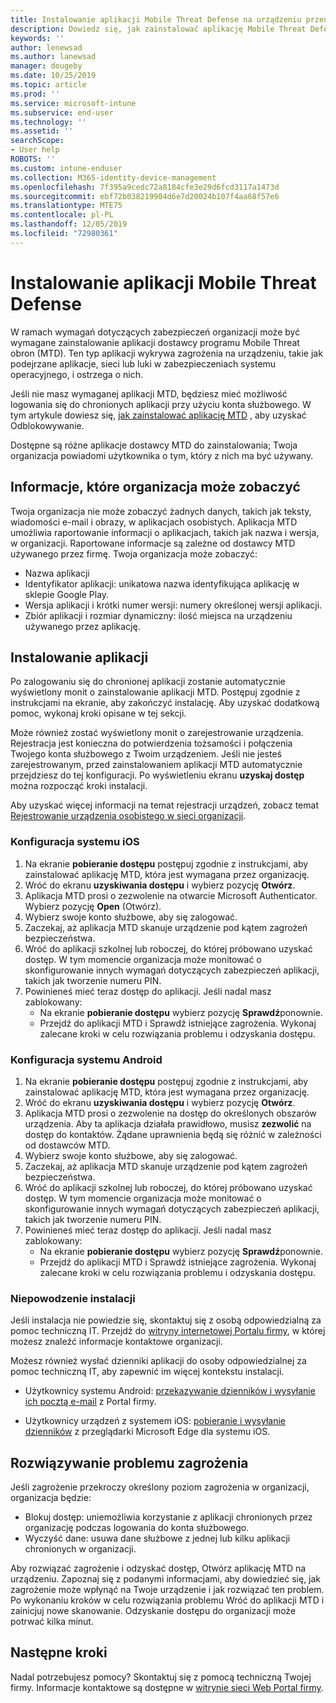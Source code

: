 ```yaml
---
title: Instalowanie aplikacji Mobile Threat Defense na urządzeniu przenośnym
description: Dowiedz się, jak zainstalować aplikację Mobile Threat Defense na urządzeniu przenośnym.
keywords: ''
author: lenewsad
ms.author: lanewsad
manager: dougeby
ms.date: 10/25/2019
ms.topic: article
ms.prod: ''
ms.service: microsoft-intune
ms.subservice: end-user
ms.technology: ''
ms.assetid: ''
searchScope:
- User help
ROBOTS: ''
ms.custom: intune-enduser
ms.collection: M365-identity-device-management
ms.openlocfilehash: 7f395a9cedc72a8184cfe3e29d6fcd3117a1473d
ms.sourcegitcommit: ebf72b038219904d6e7d20024b107f4aa68f57e6
ms.translationtype: MTE75
ms.contentlocale: pl-PL
ms.lasthandoff: 12/05/2019
ms.locfileid: "72980361"
---
```

# <a name="install-mobile-threat-defense"></a>Instalowanie aplikacji Mobile Threat Defense   

W ramach wymagań dotyczących zabezpieczeń organizacji może być wymagane zainstalowanie aplikacji dostawcy programu Mobile Threat obron (MTD). Ten typ aplikacji wykrywa zagrożenia na urządzeniu, takie jak podejrzane aplikacje, sieci lub luki w zabezpieczeniach systemu operacyjnego, i ostrzega o nich.  

Jeśli nie masz wymaganej aplikacji MTD, będziesz mieć możliwość logowania się do chronionych aplikacji przy użyciu konta służbowego. W tym artykule dowiesz się, [jak zainstalować aplikację MTD](set-up-mobile-threat-defense.md#install-app) , aby uzyskać Odblokowywanie.  

Dostępne są różne aplikacje dostawcy MTD do zainstalowania; Twoja organizacja powiadomi użytkownika o tym, który z nich ma być używany. 


## <a name="information-your-organization-can-see"></a>Informacje, które organizacja może zobaczyć   

Twoja organizacja nie może zobaczyć żadnych danych, takich jak teksty, wiadomości e-mail i obrazy, w aplikacjach osobistych. Aplikacja MTD umożliwia raportowanie informacji o aplikacjach, takich jak nazwa i wersja, w organizacji. Raportowane informacje są zależne od dostawcy MTD używanego przez firmę. Twoja organizacja może zobaczyć:   

* Nazwa aplikacji  
* Identyfikator aplikacji: unikatowa nazwa identyfikująca aplikację w sklepie Google Play.  
* Wersja aplikacji i krótki numer wersji: numery określonej wersji aplikacji.  
* Zbiór aplikacji i rozmiar dynamiczny: ilość miejsca na urządzeniu używanego przez aplikację. 


## <a name="install-app"></a>Instalowanie aplikacji    
Po zalogowaniu się do chronionej aplikacji zostanie automatycznie wyświetlony monit o zainstalowanie aplikacji MTD. Postępuj zgodnie z instrukcjami na ekranie, aby zakończyć instalację. Aby uzyskać dodatkową pomoc, wykonaj kroki opisane w tej sekcji.  
 
Może również zostać wyświetlony monit o zarejestrowanie urządzenia. Rejestracja jest konieczna do potwierdzenia tożsamości i połączenia Twojego konta służbowego z Twoim urządzeniem. Jeśli nie jesteś zarejestrowanym, przed zainstalowaniem aplikacji MTD automatycznie przejdziesz do tej konfiguracji. Po wyświetleniu ekranu **uzyskaj dostęp** można rozpocząć kroki instalacji.  

Aby uzyskać więcej informacji na temat rejestracji urządzeń, zobacz temat [Rejestrowanie urządzenia osobistego w sieci organizacji](https://docs.microsoft.com/azure/active-directory/user-help/user-help-register-device-on-network).  

### <a name="ios-setup"></a>Konfiguracja systemu iOS  

1. Na ekranie **pobieranie dostępu** postępuj zgodnie z instrukcjami, aby zainstalować aplikację MTD, która jest wymagana przez organizację.   
2. Wróć do ekranu **uzyskiwania dostępu** i wybierz pozycję **Otwórz**.  
3. Aplikacja MTD prosi o zezwolenie na otwarcie Microsoft Authenticator. Wybierz pozycję **Open** (Otwórz). 
4. Wybierz swoje konto służbowe, aby się zalogować. 
5. Zaczekaj, aż aplikacja MTD skanuje urządzenie pod kątem zagrożeń bezpieczeństwa. 
6. Wróć do aplikacji szkolnej lub roboczej, do której próbowano uzyskać dostęp. W tym momencie organizacja może monitować o skonfigurowanie innych wymagań dotyczących zabezpieczeń aplikacji, takich jak tworzenie numeru PIN.   
7. Powinieneś mieć teraz dostęp do aplikacji. Jeśli nadal masz zablokowany:  
    * Na ekranie **pobieranie dostępu** wybierz pozycję **Sprawdź**ponownie.  
    * Przejdź do aplikacji MTD i Sprawdź istniejące zagrożenia. Wykonaj zalecane kroki w celu rozwiązania problemu i odzyskania dostępu.    

### <a name="android-setup"></a>Konfiguracja systemu Android 

1. Na ekranie **pobieranie dostępu** postępuj zgodnie z instrukcjami, aby zainstalować aplikację MTD, która jest wymagana przez organizację.  
2. Wróć do ekranu **uzyskiwania dostępu** i wybierz pozycję **Otwórz**.  
3. Aplikacja MTD prosi o zezwolenie na dostęp do określonych obszarów urządzenia. Aby ta aplikacja działała prawidłowo, musisz **zezwolić** na dostęp do kontaktów. Żądane uprawnienia będą się różnić w zależności od dostawców MTD.  
4. Wybierz swoje konto służbowe, aby się zalogować.  
5. Zaczekaj, aż aplikacja MTD skanuje urządzenie pod kątem zagrożeń bezpieczeństwa.  
6. Wróć do aplikacji szkolnej lub roboczej, do której próbowano uzyskać dostęp. W tym momencie organizacja może monitować o skonfigurowanie innych wymagań dotyczących zabezpieczeń aplikacji, takich jak tworzenie numeru PIN.  
7. Powinieneś mieć teraz dostęp do aplikacji. Jeśli nadal masz zablokowany:  
    * Na ekranie **pobieranie dostępu** wybierz pozycję **Sprawdź**ponownie.  
    * Przejdź do aplikacji MTD i Sprawdź istniejące zagrożenia. Wykonaj zalecane kroki w celu rozwiązania problemu i odzyskania dostępu.  

### <a name="installation-failed"></a>Niepowodzenie instalacji  

Jeśli instalacja nie powiedzie się, skontaktuj się z osobą odpowiedzialną za pomoc techniczną IT. Przejdź do [witryny internetowej Portalu firmy](https://go.microsoft.com/fwlink/?linkid=2010980), w której możesz znaleźć informacje kontaktowe organizacji.  

Możesz również wysłać dzienniki aplikacji do osoby odpowiedzialnej za pomoc techniczną IT, aby zapewnić im więcej kontekstu instalacji.  
* Użytkownicy systemu Android: [przekazywanie dzienników i wysyłanie ich pocztą e-mail](https://docs.microsoft.com/intune-user-help/send-logs-to-your-it-admin-by-email-android) z Portal firmy.   

* Użytkownicy urządzeń z systemem iOS: [pobieranie i wysyłanie dzienników](https://docs.microsoft.com/intune/apps/manage-microsoft-edge#use-microsoft-edge-on-ios-to-access-managed-app-logs) z przeglądarki Microsoft Edge dla systemu iOS.  

## <a name="resolve-a-threat"></a>Rozwiązywanie problemu zagrożenia  
Jeśli zagrożenie przekroczy określony poziom zagrożenia w organizacji, organizacja będzie:  
   
* Blokuj dostęp: uniemożliwia korzystanie z aplikacji chronionych przez organizację podczas logowania do konta służbowego.  
* Wyczyść dane: usuwa dane służbowe z jednej lub kilku aplikacji chronionych w organizacji.  

Aby rozwiązać zagrożenie i odzyskać dostęp, Otwórz aplikację MTD na urządzeniu. Zapoznaj się z podanymi informacjami, aby dowiedzieć się, jak zagrożenie może wpłynąć na Twoje urządzenie i jak rozwiązać ten problem. Po wykonaniu kroków w celu rozwiązania problemu Wróć do aplikacji MTD i zainicjuj nowe skanowanie. Odzyskanie dostępu do organizacji może potrwać kilka minut.  

## <a name="next-steps"></a>Następne kroki  

Nadal potrzebujesz pomocy? Skontaktuj się z pomocą techniczną Twojej firmy. Informacje kontaktowe są dostępne w [witrynie sieci Web Portal firmy](https://go.microsoft.com/fwlink/?linkid=2010980).

